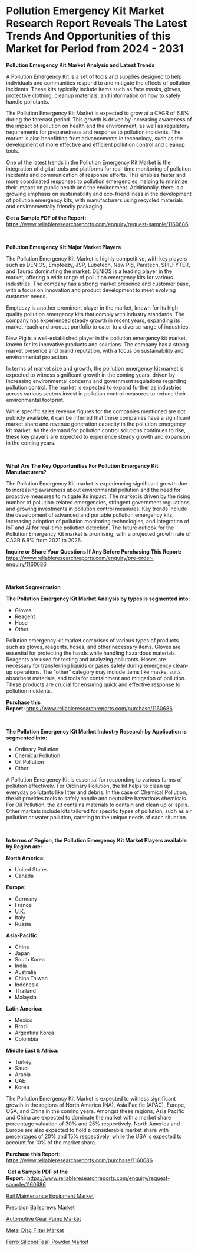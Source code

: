 <p><h1>Pollution Emergency Kit Market Research Report Reveals The Latest Trends And Opportunities of this Market for Period from 2024 - 2031</h1></p><p><strong>Pollution Emergency Kit Market Analysis and Latest Trends</strong></p>
<p><p>A Pollution Emergency Kit is a set of tools and supplies designed to help individuals and communities respond to and mitigate the effects of pollution incidents. These kits typically include items such as face masks, gloves, protective clothing, cleanup materials, and information on how to safely handle pollutants.</p><p>The Pollution Emergency Kit Market is expected to grow at a CAGR of 6.8% during the forecast period. This growth is driven by increasing awareness of the impact of pollution on health and the environment, as well as regulatory requirements for preparedness and response to pollution incidents. The market is also benefitting from advancements in technology, such as the development of more effective and efficient pollution control and cleanup tools.</p><p>One of the latest trends in the Pollution Emergency Kit Market is the integration of digital tools and platforms for real-time monitoring of pollution incidents and communication of response efforts. This enables faster and more coordinated responses to pollution emergencies, helping to minimize their impact on public health and the environment. Additionally, there is a growing emphasis on sustainability and eco-friendliness in the development of pollution emergency kits, with manufacturers using recycled materials and environmentally friendly packaging.</p></p>
<p><strong>Get a Sample PDF of the Report:&nbsp;</strong> <a href="https://www.reliableresearchreports.com/enquiry/request-sample/1160686">https://www.reliableresearchreports.com/enquiry/request-sample/1160686</a></p>
<p>&nbsp;</p>
<p><strong>Pollution Emergency Kit Major Market Players</strong></p>
<p><p>The Pollution Emergency Kit Market is highly competitive, with key players such as DENIOS, Empteezy, JSP, Lubetech, New Pig, Paratech, SPILFYTER, and Taurac dominating the market. DENIOS is a leading player in the market, offering a wide range of pollution emergency kits for various industries. The company has a strong market presence and customer base, with a focus on innovation and product development to meet evolving customer needs.</p><p>Empteezy is another prominent player in the market, known for its high-quality pollution emergency kits that comply with industry standards. The company has experienced steady growth in recent years, expanding its market reach and product portfolio to cater to a diverse range of industries.</p><p>New Pig is a well-established player in the pollution emergency kit market, known for its innovative products and solutions. The company has a strong market presence and brand reputation, with a focus on sustainability and environmental protection.</p><p>In terms of market size and growth, the pollution emergency kit market is expected to witness significant growth in the coming years, driven by increasing environmental concerns and government regulations regarding pollution control. The market is expected to expand further as industries across various sectors invest in pollution control measures to reduce their environmental footprint.</p><p>While specific sales revenue figures for the companies mentioned are not publicly available, it can be inferred that these companies have a significant market share and revenue generation capacity in the pollution emergency kit market. As the demand for pollution control solutions continues to rise, these key players are expected to experience steady growth and expansion in the coming years.</p></p>
<p>&nbsp;</p>
<p><strong>What Are The Key Opportunities For Pollution Emergency Kit Manufacturers?</strong></p>
<p><p>The Pollution Emergency Kit market is experiencing significant growth due to increasing awareness about environmental pollution and the need for proactive measures to mitigate its impact. The market is driven by the rising number of pollution-related emergencies, stringent government regulations, and growing investments in pollution control measures. Key trends include the development of advanced and portable pollution emergency kits, increasing adoption of pollution monitoring technologies, and integration of IoT and AI for real-time pollution detection. The future outlook for the Pollution Emergency Kit market is promising, with a projected growth rate of CAGR 6.8% from 2021 to 2026.</p></p>
<p><strong>Inquire or Share Your Questions If Any Before Purchasing This Report:</strong> <a href="https://www.reliableresearchreports.com/enquiry/pre-order-enquiry/1160686">https://www.reliableresearchreports.com/enquiry/pre-order-enquiry/1160686</a></p>
<p>&nbsp;</p>
<p><strong>Market Segmentation</strong></p>
<p><strong>The Pollution Emergency Kit Market Analysis by types is segmented into:</strong></p>
<p><ul><li>Gloves</li><li>Reagent</li><li>Hose</li><li>Other</li></ul></p>
<p><p>Pollution emergency kit market comprises of various types of products such as gloves, reagents, hoses, and other necessary items. Gloves are essential for protecting the hands while handling hazardous materials. Reagents are used for testing and analyzing pollutants. Hoses are necessary for transferring liquids or gases safely during emergency clean-up operations. The "other" category may include items like masks, suits, absorbent materials, and tools for containment and mitigation of pollution. These products are crucial for ensuring quick and effective response to pollution incidents.</p></p>
<p><strong>Purchase this Report:&nbsp;</strong><a href="https://www.reliableresearchreports.com/purchase/1160686">https://www.reliableresearchreports.com/purchase/1160686</a></p>
<p>&nbsp;</p>
<p><strong>The Pollution Emergency Kit Market Industry Research by Application is segmented into:</strong></p>
<p><ul><li>Ordinary Pollution</li><li>Chemical Pollution</li><li>Oil Pollution</li><li>Other</li></ul></p>
<p><p>A Pollution Emergency Kit is essential for responding to various forms of pollution effectively. For Ordinary Pollution, the kit helps to clean up everyday pollutants like litter and debris. In the case of Chemical Pollution, the kit provides tools to safely handle and neutralize hazardous chemicals. For Oil Pollution, the kit contains materials to contain and clean up oil spills. Other markets include kits tailored for specific types of pollution, such as air pollution or water pollution, catering to the unique needs of each situation.</p></p>
<p>&nbsp;</p>
<p><strong>In terms of Region, the Pollution Emergency Kit Market Players available by Region are:</strong></p>
<p>
    <p> <strong> North America: </strong>
        <ul>
            <li>United States</li>
            <li>Canada</li>
        </ul>
        </p> 
    <p> <strong> Europe: </strong>
        <ul>
            <li>Germany</li>
            <li>France</li>
            <li>U.K.</li>
            <li>Italy</li>
            <li>Russia</li>
        </ul>
        </p> 
    <p> <strong> Asia-Pacific: </strong>
        <ul>
            <li>China</li>
            <li>Japan</li>
            <li>South Korea</li>
            <li>India</li>
            <li>Australia</li>
            <li>China Taiwan</li>
            <li>Indonesia</li>
            <li>Thailand</li>
            <li>Malaysia</li>
        </ul>
        </p> 
    <p> <strong> Latin America: </strong>
        <ul>
            <li>Mexico</li>
            <li>Brazil</li>
            <li>Argentina Korea</li>
            <li>Colombia</li>
        </ul>
        </p> 
    <p> <strong> Middle East & Africa: </strong>
        <ul>
            <li>Turkey</li>
            <li>Saudi</li>
            <li>Arabia</li>
            <li>UAE</li>
            <li>Korea</li>
        </ul>
    </p>
    </p>
<p><p>The Pollution Emergency Kit Market is expected to witness significant growth in the regions of North America (NA), Asia Pacific (APAC), Europe, USA, and China in the coming years. Amongst these regions, Asia Pacific and China are expected to dominate the market with a market share percentage valuation of 30% and 25% respectively. North America and Europe are also expected to hold a considerable market share with percentages of 20% and 15% respectively, while the USA is expected to account for 10% of the market share.</p></p>
<p><strong>Purchase this Report: </strong><a href="https://www.reliableresearchreports.com/purchase/1160686">https://www.reliableresearchreports.com/purchase/1160686</a></p>
<p>&nbsp;<strong>Get a Sample PDF of the Report:&nbsp;&nbsp;</strong><a href="https://www.reliableresearchreports.com/enquiry/request-sample/1160686">https://www.reliableresearchreports.com/enquiry/request-sample/1160686</a></p>
<p><strong></strong></p>
<p><p><a href="https://medium.com/@doylenader453/rail-maintenance-equipment-market-competitive-analysis-market-trends-and-forecast-to-2031-f2667bec0067">Rail Maintenance Equipment Market</a></p><p><a href="https://medium.com/@doylenader453/precision-ballscrews-market-research-report-its-history-and-forecast-2024-to-2031-10d677350629">Precision Ballscrews Market</a></p><p><a href="https://github.com/elizabethdagraca/Market-Research-Report-List-1/blob/main/automotive-gear-pump-market.md">Automotive Gear Pump Market</a></p><p><a href="https://medium.com/@doylenader453/metal-disc-filter-market-size-cagr-trends-2024-2030-4e97cce78985">Metal Disc Filter Market</a></p><p><a href="https://github.com/rahu1502/Market-Research-Report-List-2/blob/main/ferro-siliconfesi-powder-market.md">Ferro Silicon(Fesi) Powder Market</a></p></p>
